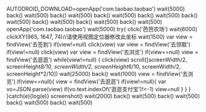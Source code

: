 AUTODROID_DOWNLOAD=openApp('com.taobao.taobao')
wait(5000)
back()
wait(500)
back()
wait(500)
back()
wait(500)
back()
wait(500)
back()
wait(500)
back()
wait(500)
back()
wait(500)
back()
wait(500)
openApp('com.taobao.taobao')
wait(5000)
try{
click('芭芭农场')
wait(6000)
clickXY(965, 1647, 74)//请使用视图定位器修改此坐标
wait(1500)
var view = findView('去签到')
if(view!=null)
  click(view)
var view = findView('去领取')
if(view!=null)
  click(view)
var view = findView('去浏览')
if(view==null)
  view = findView('去逛逛')
while(view!=null) {
 click(view)
scroll([screenWidth/2, screenHeight*8/10, screenWidth/2, screenHeight*6/10, screenWidth/2, screenHeight*2/10])
 wait(25000)
 back()
 wait(1000)
 view = findView('去浏览')
  if(view==null){
    view = findView('去逛逛')
  if(view!=null){
    var vo=JSON.parse(view)
    if(vo.text.indexOf('逛逛支付宝')!=-1)
       view=null
    }
  }
} 
}catch(e){log(e)}
screenshot()
wait(2000)
back()
wait(500)
back()
wait(500)
back()
wait(500)
back()
wait(500)
